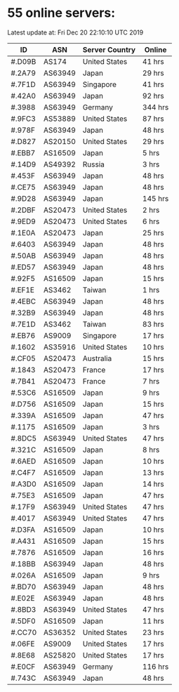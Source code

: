 # 55 online servers:

Latest update at: Fri Dec 20 22:10:10 UTC 2019

| ID | ASN | Server Country | Online |
| -- | --- | -------------- | ------ |
| #.D09B | AS174 | United States | 41 hrs |
| #.2A79 | AS63949 | Japan | 29 hrs |
| #.7F1D | AS63949 | Singapore | 41 hrs |
| #.42A0 | AS63949 | Japan | 92 hrs |
| #.3988 | AS63949 | Germany | 344 hrs |
| #.9FC3 | AS53889 | United States | 87 hrs |
| #.978F | AS63949 | Japan | 48 hrs |
| #.D827 | AS20150 | United States | 29 hrs |
| #.EBB7 | AS16509 | Japan | 5 hrs |
| #.14D9 | AS49392 | Russia | 3 hrs |
| #.453F | AS63949 | Japan | 48 hrs |
| #.CE75 | AS63949 | Japan | 48 hrs |
| #.9D28 | AS63949 | Japan | 145 hrs |
| #.2DBF | AS20473 | United States | 2 hrs |
| #.9ED9 | AS20473 | United States | 6 hrs |
| #.1E0A | AS20473 | Japan | 25 hrs |
| #.6403 | AS63949 | Japan | 48 hrs |
| #.50AB | AS63949 | Japan | 48 hrs |
| #.ED57 | AS63949 | Japan | 48 hrs |
| #.92F5 | AS16509 | Japan | 15 hrs |
| #.EF1E | AS3462 | Taiwan | 1 hrs |
| #.4EBC | AS63949 | Japan | 48 hrs |
| #.32B9 | AS63949 | Japan | 48 hrs |
| #.7E1D | AS3462 | Taiwan | 83 hrs |
| #.EB76 | AS9009 | Singapore | 17 hrs |
| #.1602 | AS35916 | United States | 10 hrs |
| #.CF05 | AS20473 | Australia | 15 hrs |
| #.1843 | AS20473 | France | 17 hrs |
| #.7B41 | AS20473 | France | 7 hrs |
| #.53C6 | AS16509 | Japan | 9 hrs |
| #.D756 | AS16509 | Japan | 15 hrs |
| #.339A | AS16509 | Japan | 47 hrs |
| #.1175 | AS16509 | Japan | 3 hrs |
| #.8DC5 | AS63949 | United States | 47 hrs |
| #.321C | AS16509 | Japan | 8 hrs |
| #.6AED | AS16509 | Japan | 10 hrs |
| #.C4F7 | AS16509 | Japan | 13 hrs |
| #.A3D0 | AS16509 | Japan | 14 hrs |
| #.75E3 | AS16509 | Japan | 47 hrs |
| #.17F9 | AS63949 | United States | 47 hrs |
| #.4017 | AS63949 | United States | 47 hrs |
| #.D3FA | AS16509 | Japan | 10 hrs |
| #.A431 | AS16509 | Japan | 15 hrs |
| #.7876 | AS16509 | Japan | 16 hrs |
| #.18BB | AS63949 | Japan | 48 hrs |
| #.026A | AS16509 | Japan | 9 hrs |
| #.BD70 | AS63949 | Japan | 48 hrs |
| #.E02E | AS63949 | Japan | 48 hrs |
| #.8BD3 | AS63949 | United States | 47 hrs |
| #.5DF0 | AS16509 | Japan | 11 hrs |
| #.CC70 | AS36352 | United States | 23 hrs |
| #.06FE | AS9009 | United States | 17 hrs |
| #.8E68 | AS25820 | United States | 17 hrs |
| #.E0CF | AS63949 | Germany | 116 hrs |
| #.743C | AS63949 | Japan | 48 hrs |

